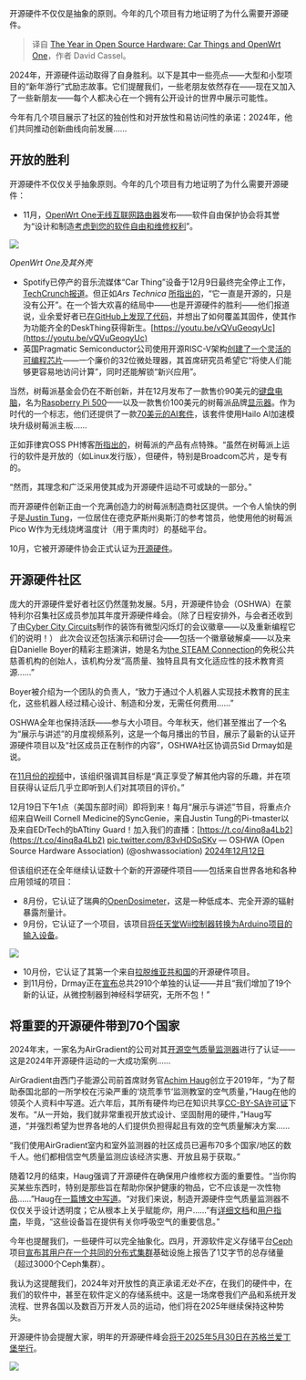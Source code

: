 
<!--
title: 开源硬件年度回顾：Car Things和OpenWrt One
cover: https://cdn.thenewstack.io/media/2023/12/aec929b1-year-wrapup-1.png
-->

开源硬件不仅仅是抽象的原则。今年的几个项目有力地证明了为什么需要开源硬件。

> 译自 [The Year in Open Source Hardware: Car Things and OpenWrt One](https://thenewstack.io/the-year-in-open-source-hardware-car-things-and-openwrt-one/)，作者 David Cassel。

2024年，开源硬件运动取得了自身胜利。以下是其中一些亮点——大型和小型项目的“新年游行”式励志故事。它们提醒我们，一些老朋友依然存在——现在又加入了一些新朋友——每个人都决心在一个拥有公开设计的世界中展示可能性。

今年有几个项目展示了社区的独创性和对开放性和易访问性的承诺：2024年，他们共同推动创新曲线向前发展……

## 开放的胜利

开源硬件不仅仅关乎抽象原则。今年的几个项目有力地证明了为什么需要开源硬件：

- 11月，[OpenWrt One无线互联网路由器](https://openwrt.org/toh/openwrt/one)发布——软件自由保护协会将其誉为“设计和制造[考虑到您的软件自由和维修权利](https://sfconservancy.org/news/2024/nov/29/openwrt-one-wireless-router-now-ships-black-friday/)”。

![](https://cdn.thenewstack.io/media/2024/12/e65f94c4-openwrt-one-router-from-openwrt-dot-org.jpg)

*OpenWrt One及其外壳*

- Spotify已停产的音乐流媒体“Car Thing”设备于12月9日最终完全停止工作，[TechCrunch报道](https://techcrunch.com/2024/12/09/spotify-car-thing-units-are-officially-disabled/)。但正如*Ars Technica* [所指出的](https://arstechnica.com/gaming/2024/11/firmware-hacks-are-rejuvenating-spotifys-car-thing-before-the-company-bricks-it/)，“它一直是开源的，只是没有公开”。在一个皆大欢喜的结局中——也是开源硬件的胜利——他们报道说，业余爱好者已[在GitHub上发现了代码](https://github.com/spsgsb/)，并想出了如何覆盖其固件，使其作为功能齐全的DeskThing获得新生。[https://youtu.be/vQVuGeoqyUc](https://youtu.be/vQVuGeoqyUc) 
- 英国Pragmatic Semiconductor公司使用开源RISC-V架构[创建了一个灵活的可编程芯片](https://www.pragmaticsemi.com/newsroom/blogs/bendable-non-silicon-risc-v-microprocessor)——一个廉价的32位微处理器，其首席研究员希望它“将使人们能够更容易地访问计算”，同时还能解锁“新兴应用”。

当然，树莓派基金会仍在不断创新，并在12月发布了一款售价90美元的[键盘电脑](https://www.raspberrypi.com/products/raspberry-pi-500/)，名为[Raspberry Pi 500](https://thenewstack.io/the-new-2gb-raspberry-pi-5-another-option-for-linux-sysadmins/)——以及一款售价100美元的树莓派品牌[显示器](https://www.raspberrypi.com/products/raspberry-pi-monitor/)。作为时代的一个标志，他们还提供了一款[70美元的AI套件](https://www.raspberrypi.com/products/ai-kit/)，该套件使用Hailo AI加速模块升级树莓派主板……

正如菲律宾OSS PH博客[所指出的](https://blog.ossph.org/introduction-to-open-source-hardware-raspberry-pi-arduino-and-more/)，树莓派的产品有点特殊。“虽然在树莓派上运行的软件是开放的（如Linux发行版），但硬件，特别是Broadcom芯片，是专有的。

“然而，其理念和广泛采用使其成为开源硬件运动不可或缺的一部分。”

而开源硬件创新正由一个充满创造力的树莓派制造商社区提供。一个令人愉快的例子是[Justin Tung](https://www.linkedin.com/in/thejustintung/)，一位居住在德克萨斯州奥斯汀的参考馆员，他使用他的树莓派Pico W作为无线烧烤温度计（用于熏肉时）的基础平台。

10月，它被开源硬件协会正式认证为[开源硬件](https://certification.oshwa.org/us002699.html)。

## 开源硬件社区

庞大的开源硬件爱好者社区仍然蓬勃发展。5月，开源硬件协会（OSHWA）在蒙特利尔召集社区成员参加其年度开源硬件峰会。（除了日程安排外，与会者还收到了由[Cyber City Circuits](https://cybercitycircuits.com/)制作的装饰有微型闪烁灯的会议徽章——以及重新编程它们的说明！）
此次会议还包括演示和研讨会——包括一个徽章破解桌——以及来自Danielle Boyer的精彩主题演讲，她是名为[the STEAM Connection](https://www.steamconnection.org/)的免税公共慈善机构的创始人，该机构分发“高质量、独特且具有文化适应性的技术教育资源……”

Boyer被介绍为一个团队的负责人，“致力于通过个人机器人实现技术教育的民主化，这些机器人经过精心设计、制造和分发，无需任何费用……”

OSHWA全年也保持活跃——参与大小项目。今年秋天，他们甚至推出了一个名为“展示与讲述”的月度视频系列，这是一个每月播出的节目，展示了最新的认证开源硬件项目以及“社区成员正在制作的内容”，OSHWA社区协调员Sid Drmay如是说。

在[11月份的视频](https://www.youtube.com/live/FVXza7CV6OY)中，该组织强调其目标是“真正享受了解其他内容的乐趣，并在项目获得认证后几乎立即听到人们对其项目的评价。”

12月19日下午1点（美国东部时间）即将到来！每月“展示与讲述”节目，将重点介绍来自Weill Cornell Medicine的SyncGenie，来自Justin Tung的Pi-tmaster以及来自EDrTech的bATtiny Guard！加入我们的直播：[https://t.co/4inq8a4Lb2](https://t.co/4inq8a4Lb2) [pic.twitter.com/83vHDSqSKv](https://pic.twitter.com/83vHDSqSKv) — OSHWA (Open Source Hardware Association) (@oshwassociation) [2024年12月12日](https://twitter.com/oshwassociation/status/1737217777000880200)

但该组织还在全年继续认证数十个新的开源硬件项目——包括来自世界各地和各种应用领域的项目：

- 8月份，它认证了瑞典的[OpenDosimeter](https://opendosimeter.org/)，这是一种低成本、完全开源的辐射暴露剂量计。
- 9月份，它认证了一个项目，该项目[将任天堂Wii控制器转换为Arduino项目的输入设备](https://github.com/32teeth/WiiController32u4)。

![](https://cdn.thenewstack.io/media/2024/12/bb081c32-1600px-wii-classic-controller-white-public-domain-image-by-evan-amos-via-wikipedia.jpg)

- 10月份，它认证了其第一个来自[拉脱维亚共和国](https://certification.oshwa.org/lv000001.html)的开源硬件项目。
- 到11月份，Drmay正在[宣布](https://makezine.com/article/technology/open-source/open-source-hardware-certifications-for-november-2024/)总共2910个单独的认证——并且“我们增加了19个新的认证，从微控制器到神经科学研究，无所不包！”

## 将重要的开源硬件带到70个国家

2024年末，一家名为AirGradient的公司对其[开源空气质量监测器](https://www.airgradient.com/indoor/)进行了认证——这是2024年开源硬件运动的一大成功案例……

AirGradient由西门子能源公司前首席财务官[Achim Haug](https://de.linkedin.com/in/achim-haug-ag)创立于2019年，“为了帮助泰国北部的一所学校在污染严重的‘烧荒季节’监测教室的空气质量，”Haug在他的领英个人资料中写道。近六年后，其所有硬件均已在知识共享[CC-BY-SA许可证](https://thenewstack.io/a-guide-to-leveraging-open-source-licensing/)下发布。“从一开始，我们就非常重视开放式设计、坚固耐用的硬件，”Haug写道，“并强烈希望为世界各地的人们提供负担得起且有效的空气质量解决方案……

“我们使用AirGradient室内和室外监测器的社区成员已遍布70多个国家/地区的数千人。他们都相信空气质量监测应该经济实惠、开放且易于获取。”

随着12月的结束，Haug强调了开源硬件在确保用户维修权方面的重要性。“当你购买某些东西时，特别是那些旨在帮助你保护健康的物品，它不应该是一次性物品……”Haug在[一篇博文中写道](https://www.airgradient.com/blog/right-to-repair/)。“对我们来说，制造开源硬件空气质量监测器不仅仅关乎设计透明度；它从根本上关乎赋能*你*，用户……”有[详细文档](https://www.airgradient.com/documentation/overview/)和[用户指南](https://www.airgradient.com/documentation/one-v9/)，毕竟，“这些设备旨在提供有关你呼吸空气的重要信息。”

今年也提醒我们，一些硬件可以完全抽象化。四月，开源软件定义存储平台[Ceph](https://thenewstack.io/ceph-20-years-of-cutting-edge-storage-at-the-edge/)项目[宣布其用户在一个共同的分布式集群](https://www.linuxfoundation.org/press/introducing-ceph-squid-the-future-of-storage-today)基础设施上报告了1艾字节的总存储量（超过3000个Ceph集群）。

我认为这提醒我们，2024年对开放性的真正承诺*无处不在*，在我们的硬件中，在我们的软件中，甚至在软件定义的存储系统中。这是一场席卷我们产品和系统开发流程、世界各国以及数百万开发人员的运动，他们将在2025年继续保持这种势头。

开源硬件协会提醒大家，明年的开源硬件峰会[将于2025年5月30日在苏格兰爱丁堡举行](https://2025.oshwa.org/)。

![](https://cdn.thenewstack.io/media/2024/12/3a4064d2-open-hardware-summit-2025-screenshot-from-web-site.png)